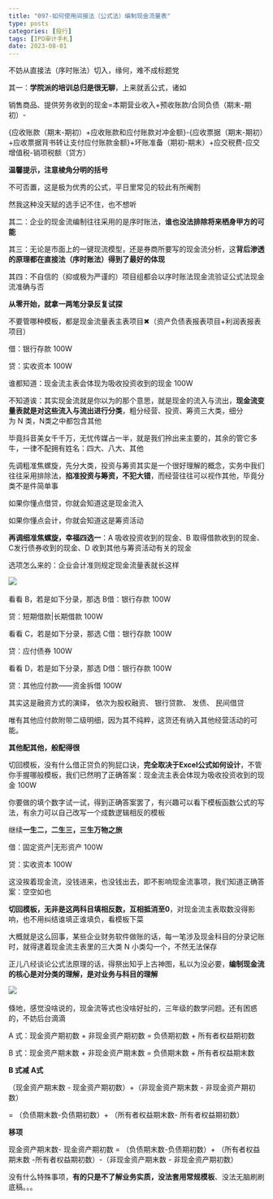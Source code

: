 ```yaml
---
title: "097-如何使用间接法（公式法）编制现金流量表"
type: posts
categories: [投行]
tags: [IPO审计手札]
date: 2023-08-01
---
```

不妨从直接法（序时账法）切入，缘何，难不成标题党

其一：**学院派的培训总归是很无聊**，上来就丢公式，诸如

销售商品、提供劳务收到的现金=本期营业收入+预收账款/合同负债（期末-期初）-

{应收账款（期末-期初）+应收账款和应付账款对冲金额}-{应收票据（期末-期初）+应收票据背书转让支付应付账款金额}+坏账准备（期初-期末）+应交税费-应交增值税-销项税额（贷方）

**温馨提示，注意棱角分明的括号**

不可否置，这是极为优秀的公式，平日里常见的较此有所阉割

然我这种没天赋的选手记不住，也不想听

其二：企业的现金流编制往往采用的是序时账法，**谁也没法排除将来栖身甲方的可能**

其三：无论是市面上的一键现流模型，还是券商所要写的现金流分析，这**背后渗透的原理都在直接法（序时账法）得到了最好的体现**

其四：不自信的（抑或极为严谨的）项目组都会以序时账法现金流验证公式法现金流准确与否

**从零开始，就拿一两笔分录反复试探**

不要管哪种模板，都是现金流量表主表项目✖（资产负债表报表项目+利润表报表项目）

借：银行存款 100W

贷：实收资本 100W

谁都知道：现金流主表会体现为吸收投资收到的现金 100W

不知道诶：其实现金流就是你以为的那个意思，就是现金的流入与流出，**现金流变量表就是对这些流入与流出进行分类**，粗分经营、投资、筹资三大类，细分为 N 类，N类之中都包含其他

毕竟抖音美女千千万，无忧传媒占一半，就是我们拎出来主要的，其余的管它多牛，一律不配拥有姓名：四大、八大、其他

先调粗准焦螺旋，先分大类，投资与筹资其实是一个很好理解的概念，实务中我们往往采用排除法，**掐准投资与筹资，不犯大错**，而经营往往可以视作其他，毕竟分类不是件简单事

如果你懂点借贷，你就会知道这是现金流入

如果你懂点会计，你就会知道这是筹资活动

**再调细准焦螺旋，幸福四选一**：A 吸收投资收到的现金、B 取得借款收到的现金、C发行债券收到的现金、D 收到其他与筹资活动有关的现金

选项怎么来的：企业会计准则规定现金流量表就长这样

![](https://cdn.staticaly.com/gh/richffan/img@main/obsidian/IPO/097-如何使用间接法（公式法）编制现金流量表_1.webp) 

看看 B，若是如下分录，那选 B借：银行存款 100W

贷：短期借款|长期借款 100W

看看 C，若是如下分录，那选 C借：银行存款 100W

贷：应付债券 100W

看看 D，若是如下分录，那选 D借：银行存款 100W

贷：其他应付款——资金拆借 100W

其实这是融资方式的演绎， 依次为股权融资、 银行贷款、 发债、 民间借贷

唯有其他应付款附带二级明细，因为其不纯粹，这货还有纳入其他经营活动的可能。

**其他配其他，般配得很**

切回模板，没有什么借正贷负的狗屁口诀，**完全取决于Excel公式如何设计**，不管你手握哪般模板，我们已然明了正确答案：现金流主表会体现为吸收投资收到的现金 100W

你要做的填个数字试一试，得到正确答案罢了，有兴趣可以看下模板函数公式的写法，有余力可以自己改写一个成数逻辑相反的模板

继续**一生二，二生三，三生万物之旅**

借：固定资产|无形资产 100W

贷：实收资本 100W

这没挨着现金流，没钱进来，也没钱出去，即不影响现金流事项，我们知道正确答案：空空如也

**切回模板，无非是这两科目填相反数，互相抵消至0**，对现金流主表取数没得影响，也不用纠结谁填正谁填负，看模板下菜

大概就是这么回事，某些企业财务软件做账的话，每一笔涉及现金科目的分录记账时，就得逮着现金流主表里的三大类 N 小类勾一个，不然无法保存

正儿八经谈论公式法原理的话，得祭出知乎上古神图，私以为没必要，**编制现金流的核心是对分类的理解，是对业务与科目的理解**

![](https://cdn.staticaly.com/gh/richffan/img@main/obsidian/IPO/097-如何使用间接法（公式法）编制现金流量表_2.webp) 

倏地，感觉没啥说的，现金流等式也没啥好扯的，三年级的数学问题。还有困惑的，不妨后台滴滴

A 式：现金资产期初数 + 非现金资产期初数 = 负债期初数 + 所有者权益期初数

B 式：现金资产期末数 + 非现金资产期末数 = 负债期末数 + 所有者权益期末数

**B 式减 A式**

（现金资产期末数 - 现金资产期初数）+（非现金资产期末数 - 非现金资产期初数）

= （负债期末数-负债期初数）+ （所有者权益期末数- 所有者权益期初数）

**移项**

现金资产期末数- 现金资产期初数 = （负债期末数-负债期初数）+ （所有者权益期末数 -所有者权益期初数）-（非现金资产期末数 - 非现金资产期初数）

没有什么特殊事项，**有的只是不了解业务实质，没法套用常规模板**、没法无脑刷刷底稿。。。